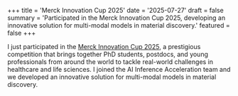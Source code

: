+++
title = 'Merck Innovation Cup 2025'
date = '2025-07-27'
draft = false
summary = 'Participated in the Merck Innovation Cup 2025, developing an innovative solution for multi-modal models in material discovery.'
featured = false
+++

I just participated in the [Merck Innovation Cup 2025](https://www.merckgroup.com/en/research/open-innovation/innovation-cup.html),
a prestigious competition that brings together PhD students, postdocs,
and young professionals from around the world to tackle real-world challenges in healthcare
and life sciences. I joined the AI Inference Acceleration team and we developed an innovative solution for multi-modal models
in material discovery.